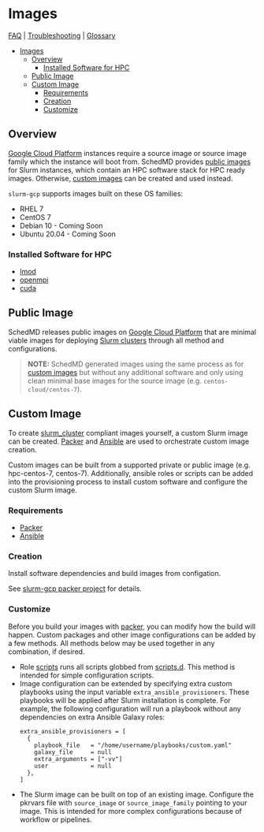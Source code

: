 # Images

[FAQ](./faq.md) | [Troubleshooting](./troubleshooting.md) |
[Glossary](./glossary.md)

<!-- mdformat-toc start --slug=github --no-anchors --maxlevel=6 --minlevel=1 -->

- [Images](#images)
  - [Overview](#overview)
    - [Installed Software for HPC](#installed-software-for-hpc)
  - [Public Image](#public-image)
  - [Custom Image](#custom-image)
    - [Requirements](#requirements)
    - [Creation](#creation)
    - [Customize](#customize)

<!-- mdformat-toc end -->

## Overview

[Google Cloud Platform](./glossary.md#gcp) instances require a source image or
source image family which the instance will boot from. SchedMD provides
[public images](#public-image) for Slurm instances, which contain an HPC
software stack for HPC ready images. Otherwise, [custom images](#custom-image)
can be created and used instead.

`slurm-gcp` supports images built on these OS families:

- RHEL 7
- CentOS 7
- Debian 10 - Coming Soon
- Ubuntu 20.04 - Coming Soon

### Installed Software for HPC

- [lmod](https://lmod.readthedocs.io/en/latest/index.html)
- [openmpi](https://www.open-mpi.org/)
- [cuda](https://developer.nvidia.com/cuda-toolkit)

## Public Image

SchedMD releases public images on [Google Cloud Platform](./glossary.md#gcp)
that are minimal viable images for deploying
[Slurm clusters](./glossary.md#slurm) through all method and configurations.

> **NOTE:** SchedMD generated images using the same process as for
> [custom images](#custom-image) but without any additional software and only
> using clean minimal base images for the source image (e.g.
> `centos-cloud/centos-7`).

## Custom Image

To create [slurm_cluster](../terraform/slurm_cluster/README.md) compliant images
yourself, a custom Slurm image can be created. [Packer](./glossary.md#packer)
and [Ansible](./glossary.md#ansible) are used to orchestrate custom image
creation.

Custom images can be built from a supported private or public image (e.g.
hpc-centos-7, centos-7). Additionally, ansible roles or scripts can be added
into the provisioning process to install custom software and configure the
custom Slurm image.

### Requirements

- [Packer](./glossary.md#packer)
- [Ansible](./glossary.md#ansible)

### Creation

Install software dependencies and build images from configation.

See [slurm-gcp packer project](../packer/README.md) for details.

### Customize

Before you build your images with [packer](./glossary.md#packer), you can modify
how the build will happen. Custom packages and other image configurations can be
added by a few methods. All methods below may be used together in any
combination, if desired.

- Role [scripts](./ansible/roles/scripts) runs all scripts globbed from
  [scripts.d](../ansible/scripts.d). This method is intended for simple
  configuration scripts.
- Image configuration can be extended by specifying extra custom playbooks using
  the input variable `extra_ansible_provisioners`. These playbooks will be
  applied after Slurm installation is complete. For example, the following
  configuration will run a playbook without any dependencies on extra Ansible
  Galaxy roles:
  ```hcl
  extra_ansible_provisioners = [
    {
      playbook_file   = "/home/username/playbooks/custom.yaml"
      galaxy_file     = null
      extra_arguments = ["-vv"]
      user            = null
    },
  ]
  ```
- The Slurm image can be built on top of an existing image. Configure the
  pkrvars file with `source_image` or `source_image_family` pointing to your
  image. This is intended for more complex configurations because of workflow or
  pipelines.
